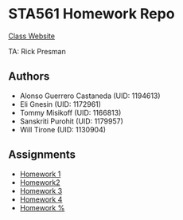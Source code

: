 # STA561 Homework Repo

[Class Website](https://ericlaber.github.io/)

TA: Rick Presman

## Authors

- Alonso Guerrero Castaneda (UID: 1194613)  
- Eli Gnesin (UID: 1172961)  
- Tommy Misikoff (UID: 1166813)  
- Sanskriti Purohit (UID: 1179957)  
- Will Tirone (UID: 1130904)  

## Assignments

- [Homework 1](hw1/)
- [Homework2](hw2/)
- [Homework 3](hw3/)
- [Homework 4](hw4/)
- [Homework %](hw5/)
